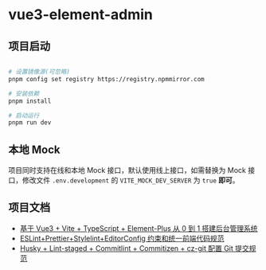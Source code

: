 # vue3-element-admin

## 项目启动

```bash

# 设置镜像源(可忽略)
pnpm config set registry https://registry.npmmirror.com

# 安装依赖
pnpm install

# 启动运行
pnpm run dev
```

## 本地 Mock

项目同时支持在线和本地 Mock 接口，默认使用线上接口，如需替换为 Mock 接口，修改文件 `.env.development` 的
`VITE_MOCK_DEV_SERVER` 为 `true` **即可**。

## 项目文档

-   [基于 Vue3 + Vite + TypeScript + Element-Plus 从 0 到 1 搭建后台管理系统](https://blog.csdn.net/u013737132/article/details/130191394)
-   [ESLint+Prettier+Stylelint+EditorConfig 约束和统一前端代码规范](https://blog.csdn.net/u013737132/article/details/130190788)
-   [Husky + Lint-staged + Commitlint + Commitizen + cz-git 配置 Git 提交规范](https://blog.csdn.net/u013737132/article/details/130191363)
